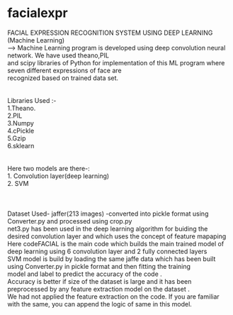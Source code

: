 # facialexpr

FACIAL EXPRESSION RECOGNITION SYSTEM USING DEEP LEARNING (Machine Learning)<br />
--> Machine Learning program is developed using deep convolution neural network. We have used theano,PIL<br />
and scipy libraries of Python for implementation of this ML program where seven different expressions of face are<br />
recognized based on trained data set.<br />
<br />
<br />
Libraries Used :-<br /> 1.Theano.<br />
                  2.PIL<br />
                 3.Numpy<br />
                  4.cPickle<br />
                  5.Gzip<br />
                  6.sklearn<br />
                  <br />
                  <br />
Here two models are there-: <br />1. Convolution layer(deep learning)<br />
                            2. SVM<br /><br />
                            <br /><br />
Dataset Used- jaffer(213 images) -converted into pickle format using Converter.py and processed using crop.py<br />
net3.py has been used in the deep learning algorithm for buiding the desired convolution layer and which uses the concept of feature mapaping <br />
Here codeFACIAL is the main code which builds the main trained model of deep learning using 6 convolution layer and 2 fully connected layers<br />
SVM model is build by loading the same jaffe data which has been built using Converter.py in pickle format and then fitting the training<br /> model and label to predict the accuracy of the code .<br />
Accuracy is better if size of the dataset is large and it has been preprocessed by any feature extraction model on the dataset .<br />
We had not applied the feature extraction on the code. If you are familiar with the same, you can append the logic of same in this model.<br />

<br />

